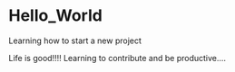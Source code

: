 # Hello_World
Learning how to start a new project

Life is good!!!! Learning to contribute and be
productive....
